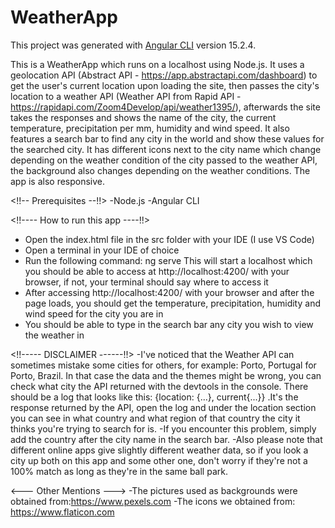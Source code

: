 # WeatherApp

This project was generated with [Angular CLI](https://github.com/angular/angular-cli) version 15.2.4.

This is a WeatherApp which runs on a localhost using Node.js. It uses a geolocation API (Abstract API - https://app.abstractapi.com/dashboard) to get the user's current location upon loading the site, then passes the city's location to a weather API (Weather API from Rapid API - https://rapidapi.com/Zoom4Develop/api/weather1395/), afterwards the site takes the responses and shows the name of the city, the current temperature, precipitation per mm, humidity and wind speed.
It also features a search bar to find any city in the world and show these values for the searched city. It has different icons next to the city name which change depending on the weather condition of the city passed to the weather API, the background also changes depending on the weather conditions.
The app is also responsive.

<!!-- Prerequisites --!!>
-Node.js
-Angular CLI

<!!---- How to run this app ----!!>
- Open the index.html file in the src folder with your IDE (I use VS Code)
- Open a terminal in your IDE of choice 
- Run the following command: ng serve    This will start a localhost which you should be able to access at http://localhost:4200/   with your browser, if not, your terminal should say where to access it
- After accessing http://localhost:4200/ with your browser and after the page loads, you should get the temperature, precipitation, humidity and wind speed for the city you are in
- You should be able to type in the search bar any city you wish to view the weather in

<!!----- DISCLAIMER ------!!>
-I've noticed that the Weather API can sometimes mistake some cities for others, for example: Porto, Portugal for Porto, Brazil. In that case the data and the themes might be wrong, you can check what city the API returned with the devtools in the console. There should be a log that looks like this: {location: {...}, current{...}}   .It's the response returned by the API, open the log and under the location section you can see in what country and what region of that country the city it thinks you're trying to search for is.
-If you encounter this problem, simply add the country after the city name in the search bar.
-Also please note that different online apps give slightly different weather data, so if you look a city up both on this app and some other one, don't worry if they're not a 100% match as long as they're in the same ball park. 

<--- Other Mentions --->
-The pictures used as backgrounds were obtained from:https://www.pexels.com
-The icons we obtained from: https://www.flaticon.com

